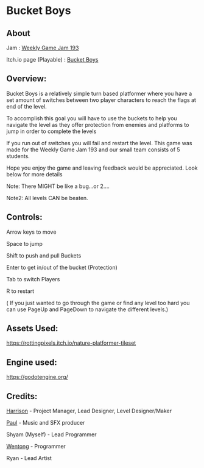 # Bucket Boys

## About

Jam : [Weekly Game Jam 193](https://itch.io/jam/weekly-game-jam-193)

Itch.io page (Playable) : [Bucket Boys](https://teamapplepie.itch.io/bucketboys)


## Overview:

Bucket Boys is a relatively simple turn based platformer where you have a set amount of switches between two player characters to reach the flags at end of the level.

To accomplish this goal you will have to use the buckets to help you navigate the level as they offer protection from enemies and platforms to jump in order to complete the levels

If you run out of switches you will fail and restart the level. This game was made for the Weekly Game Jam 193 and our small team consists of 5 students.

Hope you enjoy the game and leaving feedback would be appreciated. Look below for more details 

Note: There MIGHT be like a bug...or 2.... 

Note2: All levels CAN be beaten.

## Controls:

Arrow keys to move

Space to jump

Shift to push and pull Buckets

Enter to get in/out of the bucket (Protection)

Tab to switch Players

R to restart

( If you just wanted to go through the game or find any level too hard you can use PageUp and PageDown to navigate the different levels.)

                                                                                        

## Assets Used:

https://rottingpixels.itch.io/nature-platformer-tileset

## Engine used:

https://godotengine.org/

## Credits:

[Harrison](https://github.com/ArryLad) - Project Manager, Lead Designer, Level Designer/Maker 

[Paul](https://github.com/PH20001) - Music and SFX producer

Shyam (Myself) - Lead Programmer

[Wentong](https://github.com/Wentong-Wu) - Programmer

Ryan - Lead Artist
